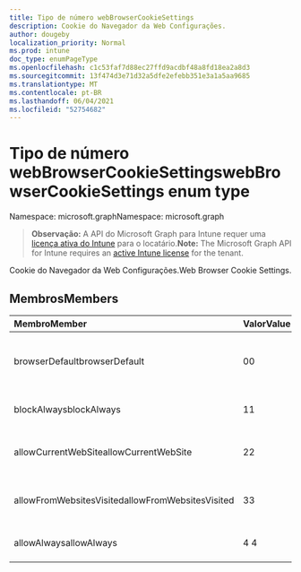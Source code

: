 ```yaml
---
title: Tipo de número webBrowserCookieSettings
description: Cookie do Navegador da Web Configurações.
author: dougeby
localization_priority: Normal
ms.prod: intune
doc_type: enumPageType
ms.openlocfilehash: c1c53faf7d88ec27ffd9acdbf48a8fd18ea2a8d3
ms.sourcegitcommit: 13f474d3e71d32a5dfe2efebb351e3a1a5aa9685
ms.translationtype: MT
ms.contentlocale: pt-BR
ms.lasthandoff: 06/04/2021
ms.locfileid: "52754682"
---
```

# <a name="webbrowsercookiesettings-enum-type"></a><span data-ttu-id="c09b0-103">Tipo de número webBrowserCookieSettings</span><span class="sxs-lookup"><span data-stu-id="c09b0-103">webBrowserCookieSettings enum type</span></span>

<span data-ttu-id="c09b0-104">Namespace: microsoft.graph</span><span class="sxs-lookup"><span data-stu-id="c09b0-104">Namespace: microsoft.graph</span></span>

> <span data-ttu-id="c09b0-105">**Observação:** A API do Microsoft Graph para Intune requer uma [licença ativa do Intune](https://go.microsoft.com/fwlink/?linkid=839381) para o locatário.</span><span class="sxs-lookup"><span data-stu-id="c09b0-105">**Note:** The Microsoft Graph API for Intune requires an [active Intune license](https://go.microsoft.com/fwlink/?linkid=839381) for the tenant.</span></span>

<span data-ttu-id="c09b0-106">Cookie do Navegador da Web Configurações.</span><span class="sxs-lookup"><span data-stu-id="c09b0-106">Web Browser Cookie Settings.</span></span>

## <a name="members"></a><span data-ttu-id="c09b0-107">Membros</span><span class="sxs-lookup"><span data-stu-id="c09b0-107">Members</span></span>
|<span data-ttu-id="c09b0-108">Membro</span><span class="sxs-lookup"><span data-stu-id="c09b0-108">Member</span></span>|<span data-ttu-id="c09b0-109">Valor</span><span class="sxs-lookup"><span data-stu-id="c09b0-109">Value</span></span>|<span data-ttu-id="c09b0-110">Descrição</span><span class="sxs-lookup"><span data-stu-id="c09b0-110">Description</span></span>|
|:---|:---|:---|
|<span data-ttu-id="c09b0-111">browserDefault</span><span class="sxs-lookup"><span data-stu-id="c09b0-111">browserDefault</span></span>|<span data-ttu-id="c09b0-112">0</span><span class="sxs-lookup"><span data-stu-id="c09b0-112">0</span></span>|<span data-ttu-id="c09b0-113">Valor padrão do navegador, sem intenção.</span><span class="sxs-lookup"><span data-stu-id="c09b0-113">Browser default value, no intent.</span></span>|
|<span data-ttu-id="c09b0-114">blockAlways</span><span class="sxs-lookup"><span data-stu-id="c09b0-114">blockAlways</span></span>|<span data-ttu-id="c09b0-115">1</span><span class="sxs-lookup"><span data-stu-id="c09b0-115">1</span></span>|<span data-ttu-id="c09b0-116">Sempre bloqueie cookies.</span><span class="sxs-lookup"><span data-stu-id="c09b0-116">Always block cookies.</span></span>|
|<span data-ttu-id="c09b0-117">allowCurrentWebSite</span><span class="sxs-lookup"><span data-stu-id="c09b0-117">allowCurrentWebSite</span></span>|<span data-ttu-id="c09b0-118">2</span><span class="sxs-lookup"><span data-stu-id="c09b0-118">2</span></span>|<span data-ttu-id="c09b0-119">Permitir cookies do site atual.</span><span class="sxs-lookup"><span data-stu-id="c09b0-119">Allow cookies from current Web site.</span></span>|
|<span data-ttu-id="c09b0-120">allowFromWebsitesVisited</span><span class="sxs-lookup"><span data-stu-id="c09b0-120">allowFromWebsitesVisited</span></span>|<span data-ttu-id="c09b0-121">3</span><span class="sxs-lookup"><span data-stu-id="c09b0-121">3</span></span>|<span data-ttu-id="c09b0-122">Permitir Cookies de sites visitados.</span><span class="sxs-lookup"><span data-stu-id="c09b0-122">Allow Cookies from websites visited.</span></span>|
|<span data-ttu-id="c09b0-123">allowAlways</span><span class="sxs-lookup"><span data-stu-id="c09b0-123">allowAlways</span></span>|<span data-ttu-id="c09b0-124">4 </span><span class="sxs-lookup"><span data-stu-id="c09b0-124">4</span></span>|<span data-ttu-id="c09b0-125">Sempre permita cookies.</span><span class="sxs-lookup"><span data-stu-id="c09b0-125">Always allow cookies.</span></span>|




